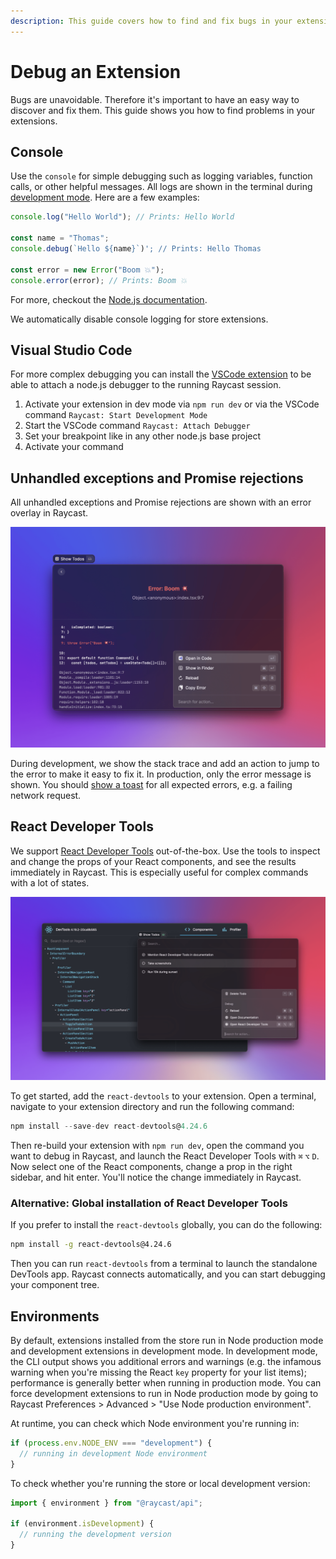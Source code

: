```yaml
---
description: This guide covers how to find and fix bugs in your extension.
---
```


# Debug an Extension

Bugs are unavoidable. Therefore it's important to have an easy way to discover and fix them. This guide shows you how to find problems in your extensions.

## Console

Use the `console` for simple debugging such as logging variables, function calls, or other helpful messages. All logs are shown in the terminal during [development mode](../information/cli.md#development). Here are a few examples:

```typescript
console.log("Hello World"); // Prints: Hello World

const name = "Thomas";
console.debug(`Hello ${name}`)'; // Prints: Hello Thomas

const error = new Error("Boom 💥");
console.error(error); // Prints: Boom 💥
```

For more, checkout the [Node.js documentation](https://nodejs.org/dist/latest-v16.x/docs/api/console.html).

We automatically disable console logging for store extensions.

## Visual Studio Code

For more complex debugging you can install the [VSCode extension](https://marketplace.visualstudio.com/items?itemName=tonka3000.raycast) to be able to attach a node.js debugger to the running Raycast session.

1. Activate your extension in dev mode via `npm run dev` or via the VSCode command `Raycast: Start Development Mode`
2. Start the VSCode command `Raycast: Attach Debugger`
3. Set your breakpoint like in any other node.js base project
4. Activate your command

## Unhandled exceptions and Promise rejections

All unhandled exceptions and Promise rejections are shown with an error overlay in Raycast.

![Unhandled exception in development mode](../.gitbook/assets/basics-unhandled-exception.png)

During development, we show the stack trace and add an action to jump to the error to make it easy to fix it. In production, only the error message is shown. You should [show a toast](../api-reference/feedback/toast.md#showtoast) for all expected errors, e.g. a failing network request.

## React Developer Tools

We support [React Developer Tools](https://github.com/facebook/react/tree/main/packages/react-devtools) out-of-the-box. Use the tools to inspect and change the props of your React components, and see the results immediately in Raycast. This is especially useful for complex commands with a lot of states.

![React Developer Tools](../.gitbook/assets/basics-react-developer-tools.png)

To get started, add the `react-devtools` to your extension. Open a terminal, navigate to your extension directory and run the following command:

```typescript
npm install --save-dev react-devtools@4.24.6
```

Then re-build your extension with `npm run dev`, open the command you want to debug in Raycast, and launch the React Developer Tools with `⌘` `⌥` `D`. Now select one of the React components, change a prop in the right sidebar, and hit enter. You'll notice the change immediately in Raycast.

### Alternative: Global installation of React Developer Tools

If you prefer to install the `react-devtools` globally, you can do the following:

```bash
npm install -g react-devtools@4.24.6
```

Then you can run `react-devtools` from a terminal to launch the standalone DevTools app. Raycast connects automatically, and you can start debugging your component tree.

## Environments

By default, extensions installed from the store run in Node production mode and development extensions in development mode. In development mode, the CLI output shows you additional errors and warnings (e.g. the infamous warning when you're missing the React `key` property for your list items); performance is generally better when running in production mode. You can force development extensions to run in Node production mode by going to Raycast Preferences > Advanced > "Use Node production environment".

At runtime, you can check which Node environment you're running in:

```typescript
if (process.env.NODE_ENV === "development") {
  // running in development Node environment
}
```

To check whether you're running the store or local development version:

```typescript
import { environment } from "@raycast/api";

if (environment.isDevelopment) {
  // running the development version
}
```
